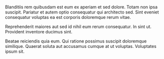Blanditiis rem quibusdam est eum ex aperiam et sed dolore. Totam non ipsa suscipit. Pariatur et autem optio consequatur qui architecto sed. Sint eveniet consequatur voluptas ea est corporis doloremque rerum vitae.
 Reprehenderit maiores aut sed id nihil eum rerum consequatur. In sint ut. Provident inventore ducimus sint.
 Beatae reiciendis quia eum. Qui ratione possimus suscipit doloremque similique. Quaerat soluta aut accusamus cumque at ut voluptas. Voluptates ipsum sit.